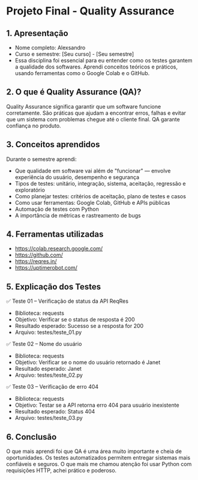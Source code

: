 # Projeto Final - Quality Assurance

## 1. Apresentação
- Nome completo: Alexsandro
- Curso e semestre: [Seu curso] - [Seu semestre]
- Essa disciplina foi essencial para eu entender como os testes garantem a qualidade dos softwares. Aprendi conceitos teóricos e práticos, usando ferramentas como o Google Colab e o GitHub.

## 2. O que é Quality Assurance (QA)?
Quality Assurance significa garantir que um software funcione corretamente. São práticas que ajudam a encontrar erros, falhas e evitar que um sistema com problemas chegue até o cliente final. QA garante confiança no produto.

## 3. Conceitos aprendidos
Durante o semestre aprendi:
- Que qualidade em software vai além de "funcionar" — envolve experiência do usuário, desempenho e segurança
- Tipos de testes: unitário, integração, sistema, aceitação, regressão e exploratório
- Como planejar testes: critérios de aceitação, plano de testes e casos
- Como usar ferramentas: Google Colab, GitHub e APIs públicas
- Automação de testes com Python
- A importância de métricas e rastreamento de bugs

## 4. Ferramentas utilizadas
- https://colab.research.google.com/
- https://github.com/
- https://reqres.in/
- https://uptimerobot.com/

## 5. Explicação dos Testes

✅ Teste 01 – Verificação de status da API ReqRes  
- Biblioteca: requests  
- Objetivo: Verificar se o status de resposta é 200  
- Resultado esperado: Sucesso se a resposta for 200  
- Arquivo: testes/teste_01.py

✅ Teste 02 – Nome do usuário  
- Biblioteca: requests  
- Objetivo: Verificar se o nome do usuário retornado é Janet  
- Resultado esperado: Janet  
- Arquivo: testes/teste_02.py

✅ Teste 03 – Verificação de erro 404  
- Biblioteca: requests  
- Objetivo: Testar se a API retorna erro 404 para usuário inexistente  
- Resultado esperado: Status 404  
- Arquivo: testes/teste_03.py

## 6. Conclusão
O que mais aprendi foi que QA é uma área muito importante e cheia de oportunidades. Os testes automatizados permitem entregar sistemas mais confiáveis e seguros. O que mais me chamou atenção foi usar Python com requisições HTTP, achei prático e poderoso.
